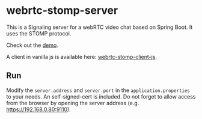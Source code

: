 # webrtc-stomp-server

This is a Signaling server for a webRTC video chat based on Spring Boot. It uses the STOMP protocol.

Check out the [demo](https://webrtcvideochat.paperwave.xyz/).

A client in vanilla js is available here: [webrtc-stomp-client-js](https://github.com/thorn117/webrtc-stomp-client-js).

## Run

Modify the `server.address` and `server.port` in the `application.properties` to your needs. An self-signed-cert is included. Do not forget to allow access from the browser by opening the server address (e.g. https://192.168.0.80:9110).
